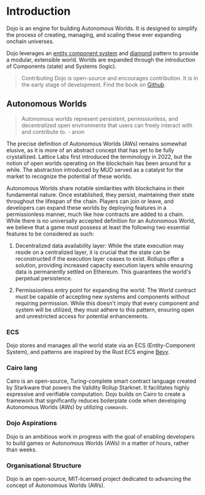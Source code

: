 # Introduction

Dojo is an engine for building Autonomous Worlds. It is designed to simplify the process of creating, managing, and scaling these ever expanding onchain universes.

Dojo leverages an [entity component system](https://en.wikipedia.org/wiki/Entity_component_system) and [diamond](https://eips.ethereum.org/EIPS/eip-2535) pattern to provide a modular, extensible world. Worlds are expanded through the introduction of Components (state) and Systems (logic).

> Contributing
Dojo is open-source and encourages contribution. It is in the early stage of development. Find the book on [Github](https://github.com/dojoengine/book).


## Autonomous Worlds

> Autonomous worlds represent persistent, permissionless, and decentralized open environments that users can freely interact with and contribute to. - anon

The precise definition of Autonomous Worlds (AWs) remains somewhat elusive, as it is more of an abstract concept that has yet to be fully crystallized. Lattice Labs first introduced the terminology in 2022, but the notion of open worlds operating on the blockchain has been around for a while. The abstraction introduced by MUD served as a catalyst for the market to recognize the potential of these worlds.

Autonomous Worlds share notable similarities with blockchains in their fundamental nature. Once established, they persist, maintaining their state throughout the lifespan of the chain. Players can join or leave, and developers can expand these worlds by deploying features in a permissionless manner, much like how contracts are added to a chain. While there is no universally accepted definition for an Autonomous World, we believe that a game must possess at least the following two essential features to be considered as such:

1. Decentralized data availability layer: While the state execution may reside on a centralized layer, it is crucial that the state can be reconstructed if the execution layer ceases to exist. Rollups offer a solution, providing increased capacity execution layers while ensuring data is permanently settled on Ethereum. This guarantees the world's perpetual persistence.

2. Permissionless entry point for expanding the world: The World contract must be capable of accepting new systems and components without requiring permission. While this doesn't imply that every component and system will be utilized, they must adhere to this pattern, ensuring open and unrestricted access for potential enhancements.

### ECS

Dojo stores and manages all the world state via an ECS (Entity-Component System), and patterns are inspired by the Rust ECS engine [Bevy](https://bevy-cheatbook.github.io/programming/ecs-intro.html).

### Cairo lang

Cairo is an open-source, Turing-complete smart contract language created by Starkware that powers the Validity Rollup Starknet. It facilitates highly expressive and verifiable computation. Dojo builds on Cairo to create a framework that significantly reduces boilerplate code when developing Autonomous Worlds (AWs) by utilizing `commands`.

### Dojo Aspirations

Dojo is an ambitious work in progress with the goal of enabling developers to build games or Autonomous Worlds (AWs) in a matter of hours, rather than weeks.

### Organisational Structure

Dojo is an open-source, MIT-licensed project dedicated to advancing the concept of Autonomous Worlds (AWs).
